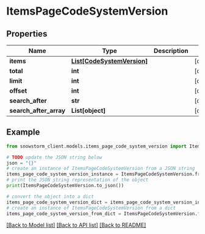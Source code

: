# ItemsPageCodeSystemVersion


## Properties

Name | Type | Description | Notes
------------ | ------------- | ------------- | -------------
**items** | [**List[CodeSystemVersion]**](CodeSystemVersion.md) |  | [optional] 
**total** | **int** |  | [optional] 
**limit** | **int** |  | [optional] 
**offset** | **int** |  | [optional] 
**search_after** | **str** |  | [optional] 
**search_after_array** | **List[object]** |  | [optional] 

## Example

```python
from snowstorm_client.models.items_page_code_system_version import ItemsPageCodeSystemVersion

# TODO update the JSON string below
json = "{}"
# create an instance of ItemsPageCodeSystemVersion from a JSON string
items_page_code_system_version_instance = ItemsPageCodeSystemVersion.from_json(json)
# print the JSON string representation of the object
print(ItemsPageCodeSystemVersion.to_json())

# convert the object into a dict
items_page_code_system_version_dict = items_page_code_system_version_instance.to_dict()
# create an instance of ItemsPageCodeSystemVersion from a dict
items_page_code_system_version_from_dict = ItemsPageCodeSystemVersion.from_dict(items_page_code_system_version_dict)
```
[[Back to Model list]](../README.md#documentation-for-models) [[Back to API list]](../README.md#documentation-for-api-endpoints) [[Back to README]](../README.md)


